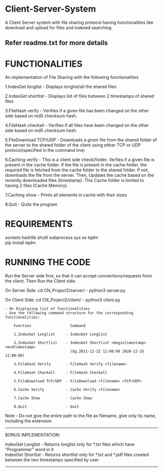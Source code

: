 # Client-Server-System
A Client Server system with file sharing protocol having functionalities like download and upload for files and indexed searching.

## Refer readme.txt for more details

# FUNCTIONALITIES

An implementation of File Sharing with the following functionalities

1.IndexGet longlist 	- Displays longlist/all the shared files

2.IndexGet shortlist 	- Displays list of files between 2 timestamps of shared files

3.FileHash verify 		- Verifies if a given file has been changed on the other side based on md5 checksum hash.

4.FileHash checkall 	- Verifies if all files have been changed on the other side based on md5 checksum hash.

5.FileDownload TCP/UDP 	- Downloads a given file from the shared folder of the server to the shared
			  			  folder of the client using either TCP or UDP protocol(specified in the command line)

6.Caching verify 		- This is a client side check/folder. Verfies if a given file is present in the cache folder.
			  			  If the file is present in the cache folder, the required file is fetched from the cache 
			  			  folder to the shared folder. If not, downloads the file from the server.
			  			  Then, Updates the cache based on the recently downloaded files (timestamp).
			  			  This Cache folder is limited to having 2 files (Cache Memory).

7.Caching show 			- Prints all elements in cache with their sizes 

8.Quit 					- Quits the program

# REQUIREMENTS

sockets
hashlib
shutil
subprocess
sys
os
tqdm  
pip install tqdm 

# RUNNING THE CODE

Run the Server side first, so that it can accept connections/requests from the client.
Then Run the Client side.

On Server Side:
cd CN_Project2/server/
	- python3 server.py

On Client Side:	
cd CN_Project2/client/
	- python3 client.py

	- On Displaying list of functionalities
	- Use the following command structure for the corresponding functionalities:

		Function                  Command  
		
		1.IndexGet Longlist 	- IndexGet Longlist

		2.IndexGet Shortlist 	- IndexGet Shortlist <begintimestamp> <endtimestamp> 
					  			  (Eg.2011-12-22 12:00:00 2020-12-25 12:00:00) 

		3.FileHash Verify 		- FileHash Verify <filename>

		4.FileHash Checkall 	- FileHash Checkall

		5.FileDownload TCP/UDP 	- FileDownload <filename> <TCP/UDP>

		6.Cache Verify 			- Cache Verify <filename>

		7.Cache Show 			- Cache Show

		8.Quit 					- Quit		

Note - Do not give the entire path to the file as filename, give only its name, including the extension

*********************************************************************************************************************************
BONUS IMPLEMENTATION:

IndexGet Longlist   - Returns longlist only for *.txt files which have "Programmer" word in it  
IndexGet Shortlist  - Returns shortlist only for *.txt and *.pdf files created between the two timestamps specified by user 

*********************************************************************************************************************************
